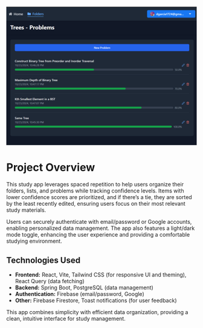 ![Project Picture](images/ProjectPicture.png)

# Project Overview

This study app leverages spaced repetition to help users organize their folders, lists, and problems while tracking confidence levels. Items with lower confidence scores are prioritized, and if there’s a tie, they are sorted by the least recently edited, ensuring users focus on their most relevant study materials.

Users can securely authenticate with email/password or Google accounts, enabling personalized data management. The app also features a light/dark mode toggle, enhancing the user experience and providing a comfortable studying environment.

## Technologies Used

- **Frontend:** React, Vite, Tailwind CSS (for responsive UI and theming), React Query (data fetching)
- **Backend:** Spring Boot, PostgreSQL (data management)
- **Authentication:** Firebase (email/password, Google)
- **Other:** Firebase Firestore, Toast notifications (for user feedback)

This app combines simplicity with efficient data organization, providing a clean, intuitive interface for study management.

